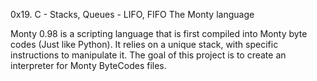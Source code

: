 0x19. C - Stacks, Queues - LIFO, FIFO The Monty language


Monty 0.98 is a scripting language that is first compiled into Monty byte codes (Just like Python). It relies on a unique stack, with specific instructions to manipulate it. The goal of this project is to create an interpreter for Monty ByteCodes files.





